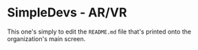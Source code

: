 # SimpleDevs - AR/VR

This one's simply to edit the `README.md` file that's printed onto the organization's main screen.
